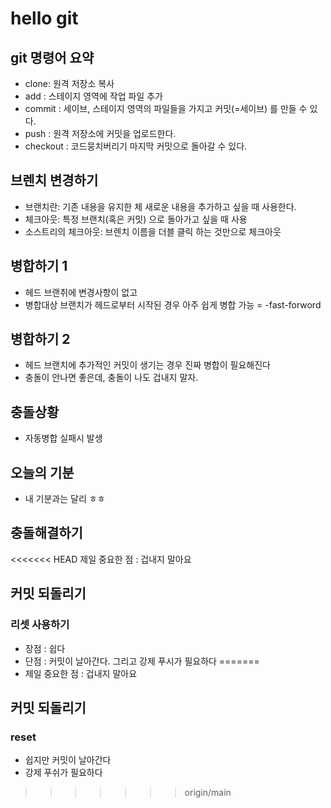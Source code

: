 # hello git

## git 명령어 요약

- clone: 원격 저장소 복사
- add : 스테이지 영역에 작업 파일 추가
- commit : 세이브, 스테이지 영역의 파일들을 가지고 커밋(=세이브) 를 만들 수 있다.
- push : 원격 저장소에 커밋을 업로드한다.
- checkout : 코드뭉치버리기 마지막 커밋으로 돌아갈 수 있다.

## 브렌치 변경하기

- 브랜치란: 기존 내용을 유지한 체 새로운 내용을 추가하고 싶을 때 사용한다.
- 체크아웃: 특정 브랜치(혹은 커밋) 으로 돌아가고 싶을 때 사용
- 소스트리의 체크아웃: 브렌치 이름을 더블 클릭 하는 것만으로 체크아웃

## 병합하기 1 

- 헤드 브랜취에 변경사항이 없고
- 병합대상 브랜치가 헤드로부터 시작된 경우 아주 쉽게 병합 가능 = -fast-forword

## 병합하기 2

- 헤드 브랜치에 추가적인 커밋이 생기는 경우 진짜 병합이 필요해진다
- 충돌이 안나면 좋은데, 충돌이 나도 겁내지 말자.

## 충돌상황 

- 자동병합 실패시 발생

## 오늘의 기분

- 내 기분과는 달리 ㅎㅎ

## 충돌해결하기

<<<<<<< HEAD
제일 중요한 점 : 겁내지 말아요

## 커밋 되돌리기

### 리셋 사용하기

- 장점 : 쉽다
- 단점 : 커밋이 날아간다. 그리고 강제 푸시가 필요하다
=======
- 제일 중요한 점 : 겁내지 말아요

## 커밋 되돌리기

### reset

- 쉽지만 커밋이 날아간다
- 강제 푸쉬가 필요하다
>>>>>>> origin/main
